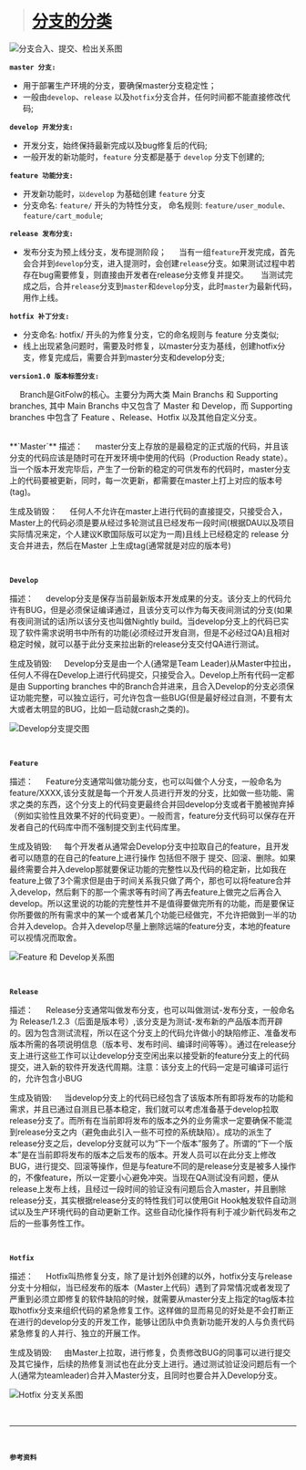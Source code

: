># [分支的分类](https://juejin.cn/post/6844903634006720526)


![分支合入、提交、检出关系图](https://upload-images.jianshu.io/upload_images/2959789-7993f537c48f6cd8.png?imageMogr2/auto-orient/strip%7CimageView2/2/w/1240)


**`master 分支:`** 
-   用于部署生产环境的分支，要确保master分支稳定性；
-   一般由`develop`、`release` 以及`hotfix`分支合并，任何时间都不能直接修改代码;


**`develop 开发分支:`**
-  开发分支，始终保持最新完成以及bug修复后的代码;
-  一般开发的新功能时，`feature` 分支都是基于 `develop` 分支下创建的;

**`feature 功能分支:`** 
-  开发新功能时，`以develop` 为基础创建 `feature` 分支
-  分支命名: `feature/` 开头的为特性分支， 命名规则: `feature/user_module、 feature/cart_module`;

**`release 发布分支:`**  
 -  发布分支为预上线分支，发布提测阶段；
&emsp;  当有一组`feature`开发完成，首先会合并到`develop`分支，进入提测时，会创建`release`分支。如果测试过程中若存在bug需要修复，则直接由开发者在release分支修复并提交。
&emsp;  当测试完成之后，合并`release`分支到`master`和`develop`分支，此时`master`为最新代码，用作上线。


**`hotfix 补丁分支: `**
- 分支命名: hotfix/ 开头的为修复分支，它的命名规则与 feature 分支类似;
- 线上出现紧急问题时，需要及时修复，以master分支为基线，创建hotfix分支，修复完成后，需要合并到master分支和develop分支;

**`version1.0 版本标签分支:`**  

&emsp;  Branch是GitFolw的核心。主要分为两大类 Main Branchs 和 Supporting branches, 其中 Main Branchs 中又包含了 Master 和 Develop，而 Supporting branches 中包含了 Feature 、Release、Hotfix 以及其他自定义分支。

<br/>
**`Master`**
描述：
&emsp;  master分支上存放的是最稳定的正式版的代码，并且该分支的代码应该是随时可在开发环境中使用的代码（Production Ready state）。当一个版本开发完毕后，产生了一份新的稳定的可供发布的代码时，master分支上的代码要被更新，同时，每一次更新，都需要在master上打上对应的版本号(tag)。

生成及销毁：
&emsp; 任何人不允许在master上进行代码的直接提交，只接受合入，Master上的代码必须是要从经过多轮测试且已经发布一段时间(根据DAU以及项目实际情况来定，个人建议K歌国际版可以定为一周)且线上已经稳定的 release 分支合并进去，然后在Master 上生成tag(通常就是对应的版本号)



<br/>


**`Develop`**

描述：
&emsp;  develop分支是保存当前最新版本开发成果的分支。该分支上的代码允许有BUG，但是必须保证编译通过，且该分支可以作为每天夜间测试的分支(如果有夜间测试的话)所以该分支也叫做Nightly build。当develop分支上的代码已实现了软件需求说明书中所有的功能(必须经过开发自测，但是不必经过QA)且相对稳定时候，就可以基于此分支来拉出新的release分支交付QA进行测试。


生成及销毁:
&emsp;  Develop分支是由一个人(通常是Team Leader)从Master中拉出，任何人不得在Develop上进行代码提交，只接受合入。Develop上所有代码一定都是由 Supporting branches 中的Branch合并进来，且合入Develop的分支必须保证功能完整，可以独立运行，可允许包含一些BUG(但是最好经过自测，不要有太大或者太明显的BUG，比如一启动就crash之类的)。


![Develop分支提交图](https://upload-images.jianshu.io/upload_images/2959789-e6309ad1180ae0ad.png?imageMogr2/auto-orient/strip%7CimageView2/2/w/1240)




<br/>




**`Feature`**

描述：
&emsp;  Feature分支通常叫做功能分支，也可以叫做个人分支，一般命名为 feature/XXXX,该分支就是每一个开发人员进行开发的分支，比如做一些功能、需求之类的东西，这个分支上的代码变更最终合并回develop分支或者干脆被抛弃掉（例如实验性且效果不好的代码变更）。一般而言，feature分支代码可以保存在开发者自己的代码库中而不强制提交到主代码库里。


生成及销毁:
&emsp;  每个开发者从通常会Develop分支中拉取自己的feature，且开发者可以随意的在自己的feature上进行操作 包括但不限于 提交、回滚、删除。如果最终需要合并入develop那就要保证功能的完整性以及代码的稳定新，比如我在feature上做了3个需求但是由于时间关系我只做了两个，那也可以将feature合并入develop，然后剩下的那一个需求等有时间了再去feature上做完之后再合入develop。所以这里说的功能的完整性并不是值得要做完所有的功能，而是要保证你所要做的所有需求中的某一个或者某几个功能已经做完，不允许把做到一半的功合并入develop。合并入develop尽量上删除远端的feature分支，本地的feature可以视情况而取舍。


![Feature 和 Develop关系图](https://upload-images.jianshu.io/upload_images/2959789-1e729c7c5fbdba99.png?imageMogr2/auto-orient/strip%7CimageView2/2/w/1240)



<br/>

**`Release`**

描述：
&emsp;  Release分支通常叫做发布分支，也可以叫做测试-发布分支，一般命名为 Release/1.2.3（后面是版本号）,该分支是为测试-发布新的产品版本而开辟的。因为包含测试流程，所以在这个分支上的代码允许做小的缺陷修正、准备发布版本所需的各项说明信息（版本号、发布时间、编译时间等等）。通过在release分支上进行这些工作可以让develop分支空闲出来以接受新的feature分支上的代码提交，进入新的软件开发迭代周期。注意：该分支上的代码一定是可编译可运行的，允许包含小BUG


生成及销毁:
&emsp;  当develop分支上的代码已经包含了该版本所有即将发布的功能和需求，并且已通过自测且已基本稳定，我们就可以考虑准备基于develop拉取release分支了。而所有在当前即将发布的版本之外的业务需求一定要确保不能混到release分支之内（避免由此引入一些不可控的系统缺陷）。成功的派生了release分支之后，develop分支就可以为“下一个版本”服务了。所谓的“下一个版本”是在当前即将发布的版本之后发布的版本。开发人员可以在此分支上修改BUG，进行提交、回滚等操作，但是与feature不同的是release分支是被多人操作的，不像feature，所以一定要小心避免冲突。当现在QA测试没有问题，便从release上发布上线，且经过一段时间的验证没有问题后合入master，并且删除release分支，其实根据release分支的特性我们可以使用Git Hook触发软件自动测试以及生产环境代码的自动更新工作。这些自动化操作将有利于减少新代码发布之后的一些事务性工作。



<br/>



**`Hotfix`**

描述：
&emsp;  Hotfix叫热修复分支，除了是计划外创建的以外，hotfix分支与release分支十分相似，当已经发布的版本（Master上代码）遇到了异常情况或者发现了严重到必须立即修复的软件缺陷的时候，就需要从master分支上指定的tag版本拉取hotfix分支来组织代码的紧急修复工作。这样做的显而易见的好处是不会打断正在进行的develop分支的开发工作，能够让团队中负责新功能开发的人与负责代码紧急修复的人并行、独立的开展工作。


生成及销毁:
&emsp;  由Master上拉取，进行修复，负责修改BUG的同事可以进行提交及其它操作，后续的热修复测试也在此分支上进行。通过测试验证没问题后有一个人(通常为teamleader)合并入Master分支，且同时也要合并入Develop分支。

![Hotfix 分支关系图](https://upload-images.jianshu.io/upload_images/2959789-fc29934a4531b97d.png?imageMogr2/auto-orient/strip%7CimageView2/2/w/1240)





<br/>

***
<br/>

**`参考资料`**


